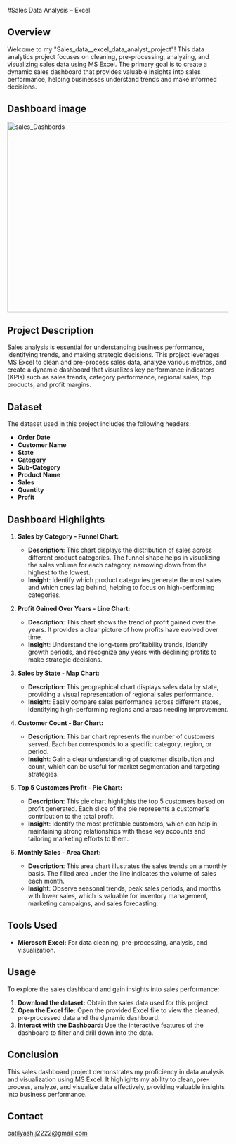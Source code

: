#Sales Data Analysis – Excel

## Overview

Welcome to my "Sales_data__excel_data_analyst_project"! This data analytics project focuses on cleaning, pre-processing, analyzing, and visualizing sales data using MS Excel. The primary goal is to create a dynamic sales dashboard that provides valuable insights into sales performance, helping businesses understand trends and make informed decisions.

## Dashboard image

<img width="996" height="432" alt="sales_Dashbords" src="https://github.com/user-attachments/assets/f929b617-f59d-4855-8dbc-61626259f040" />


## Project Description

Sales analysis is essential for understanding business performance, identifying trends, and making strategic decisions. This project leverages MS Excel to clean and pre-process sales data, analyze various metrics, and create a dynamic dashboard that visualizes key performance indicators (KPIs) such as sales trends, category performance, regional sales, top products, and profit margins.

## Dataset

The dataset used in this project includes the following headers:
- **Order Date**
- **Customer Name**
- **State**
- **Category**
- **Sub-Category**
- **Product Name**
- **Sales**
- **Quantity**
- **Profit**

## Dashboard Highlights

1. **Sales by Category - Funnel Chart:**
   - **Description**: This chart displays the distribution of sales across different product categories. The funnel shape helps in visualizing the sales volume for each category, narrowing down from the highest to the lowest.
   - **Insight**: Identify which product categories generate the most sales and which ones lag behind, helping to focus on high-performing categories.

2. **Profit Gained Over Years - Line Chart:**
   - **Description**: This chart shows the trend of profit gained over the years. It provides a clear picture of how profits have evolved over time.
   - **Insight**: Understand the long-term profitability trends, identify growth periods, and recognize any years with declining profits to make strategic decisions.

3. **Sales by State - Map Chart:**
   - **Description**: This geographical chart displays sales data by state, providing a visual representation of regional sales performance.
   - **Insight**: Easily compare sales performance across different states, identifying high-performing regions and areas needing improvement.

4. **Customer Count - Bar Chart:**
   - **Description**: This bar chart represents the number of customers served. Each bar corresponds to a specific category, region, or period.
   - **Insight**: Gain a clear understanding of customer distribution and count, which can be useful for market segmentation and targeting strategies.

5. **Top 5 Customers Profit - Pie Chart:**
   - **Description**: This pie chart highlights the top 5 customers based on profit generated. Each slice of the pie represents a customer's contribution to the total profit.
   - **Insight**: Identify the most profitable customers, which can help in maintaining strong relationships with these key accounts and tailoring marketing efforts to them.

6. **Monthly Sales - Area Chart:**
   - **Description**: This area chart illustrates the sales trends on a monthly basis. The filled area under the line indicates the volume of sales each month.
   - **Insight**: Observe seasonal trends, peak sales periods, and months with lower sales, which is valuable for inventory management, marketing campaigns, and sales forecasting.


## Tools Used

- **Microsoft Excel:** For data cleaning, pre-processing, analysis, and visualization.


## Usage

To explore the sales dashboard and gain insights into sales performance:

1. **Download the dataset:** Obtain the sales data used for this project.
2. **Open the Excel file:** Open the provided Excel file to view the cleaned, pre-processed data and the dynamic dashboard.
3. **Interact with the Dashboard:** Use the interactive features of the dashboard to filter and drill down into the data.

## Conclusion

This sales dashboard project demonstrates my proficiency in data analysis and visualization using MS Excel. It highlights my ability to clean, pre-process, analyze, and visualize data effectively, providing valuable insights into business performance.

## Contact

patilyash.j2222@gmail.com
